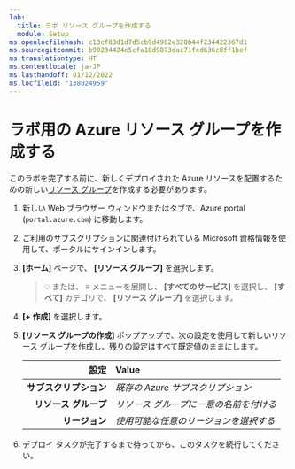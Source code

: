 ```yaml
---
lab:
  title: ラボ リソース グループを作成する
  module: Setup
ms.openlocfilehash: c13cf83d1d7d5cb9d4902e320b44f234422367d1
ms.sourcegitcommit: b90234424e5cfa18d9873dac71fcd636c8ff1bef
ms.translationtype: HT
ms.contentlocale: ja-JP
ms.lasthandoff: 01/12/2022
ms.locfileid: "138024959"
---
```

# <a name="create-azure-resource-group-for-lab"></a>ラボ用の Azure リソース グループを作成する

このラボを完了する前に、新しくデプロイされた Azure リソースを配置するための新しい[リソース グループ][docs.microsoft.com/azure/azure-resource-manager/management/manage-resource-groups-portal]を作成する必要があります。

1. 新しい Web ブラウザー ウィンドウまたはタブで、Azure portal (``portal.azure.com``) に移動します。

1. ご利用のサブスクリプションに関連付けられている Microsoft 資格情報を使用して、ポータルにサインインします。

1. **[ホーム]** ページで、 **[リソース グループ]** を選択します。

    > &#128161; または、 **&#8801;** メニューを展開し、 **[すべてのサービス]** を選択し、 **[すべて]** カテゴリで、 **[リソース グループ]** を選択します。

1. **[+ 作成]** を選択します。

1. **[リソース グループの作成]** ポップアップで、次の設定を使用して新しいリソース グループを作成し、残りの設定はすべて既定値のままにします。

    | **設定** | **Value** |
    | ---: | :--- |
    | **サブスクリプション** | *既存の Azure サブスクリプション* |
    | **リソース グループ** | *リソース グループに一意の名前を付ける* |
    | **リージョン** | *使用可能な任意のリージョンを選択する* |

1. デプロイ タスクが完了するまで待ってから、このタスクを続行してください。

[docs.microsoft.com/azure/azure-resource-manager/management/manage-resource-groups-portal]: https://docs.microsoft.com/azure/azure-resource-manager/management/manage-resource-groups-portal
